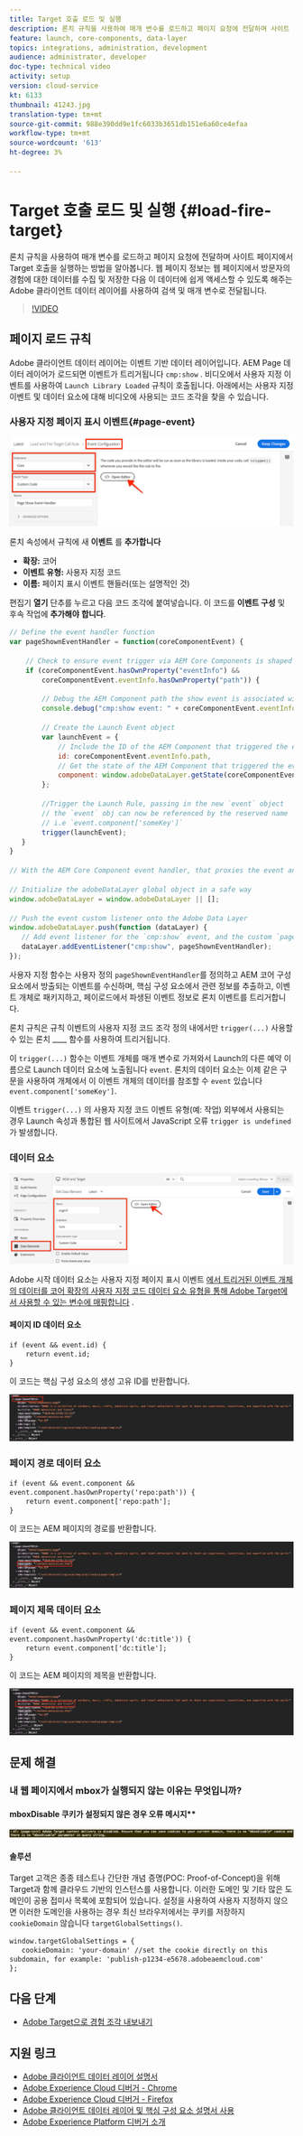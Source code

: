 ```yaml
---
title: Target 호출 로드 및 실행
description: 론치 규칙을 사용하여 매개 변수를 로드하고 페이지 요청에 전달하며 사이트 페이지에서 Target 호출을 실행하는 방법을 알아봅니다. 페이지 정보는 검색 및 매개 변수로 전달됩니다. Adobe 클라이언트 데이터 레이어를 사용하면 웹 페이지에서 방문자의 경험에 대한 데이터를 수집 및 저장한 다음 이 데이터에 쉽게 액세스할 수 있습니다.
feature: launch, core-components, data-layer
topics: integrations, administration, development
audience: administrator, developer
doc-type: technical video
activity: setup
version: cloud-service
kt: 6133
thumbnail: 41243.jpg
translation-type: tm+mt
source-git-commit: 988e390dd9e1fc6033b3651db151e6a60ce4efaa
workflow-type: tm+mt
source-wordcount: '613'
ht-degree: 3%

---
```



# Target 호출 로드 및 실행 {#load-fire-target}

론치 규칙을 사용하여 매개 변수를 로드하고 페이지 요청에 전달하며 사이트 페이지에서 Target 호출을 실행하는 방법을 알아봅니다. 웹 페이지 정보는 웹 페이지에서 방문자의 경험에 대한 데이터를 수집 및 저장한 다음 이 데이터에 쉽게 액세스할 수 있도록 해주는 Adobe 클라이언트 데이터 레이어를 사용하여 검색 및 매개 변수로 전달됩니다.

>[!VIDEO](https://video.tv.adobe.com/v/41243?quality=12&learn=on)

## 페이지 로드 규칙

Adobe 클라이언트 데이터 레이어는 이벤트 기반 데이터 레이어입니다. AEM Page 데이터 레이어가 로드되면 이벤트가 트리거됩니다 `cmp:show` . 비디오에서 사용자 지정 이벤트를 사용하여 `Launch Library Loaded` 규칙이 호출됩니다. 아래에서는 사용자 지정 이벤트 및 데이터 요소에 대해 비디오에 사용되는 코드 조각을 찾을 수 있습니다.

### 사용자 지정 페이지 표시 이벤트{#page-event}

![페이지 표시 이벤트 구성 및 사용자 지정 코드](assets/load-and-fire-target-call.png)

론치 속성에서 규칙에 새 **이벤트** 를 **추가합니다**

+ __확장:__ 코어
+ __이벤트 유형:__ 사용자 지정 코드
+ __이름:__ 페이지 표시 이벤트 핸들러(또는 설명적인 것)

편집기 __열기__ 단추를 누르고 다음 코드 조각에 붙여넣습니다. 이 코드를 __이벤트 구성__ 및 후속 작업에 __추가해야__ __합니다__.

```javascript
// Define the event handler function
var pageShownEventHandler = function(coreComponentEvent) {

    // Check to ensure event trigger via AEM Core Components is shaped correctly
    if (coreComponentEvent.hasOwnProperty("eventInfo") && 
        coreComponentEvent.eventInfo.hasOwnProperty("path")) {
    
        // Debug the AEM Component path the show event is associated with
        console.debug("cmp:show event: " + coreComponentEvent.eventInfo.path);

        // Create the Launch Event object
        var launchEvent = {
            // Include the ID of the AEM Component that triggered the event
            id: coreComponentEvent.eventInfo.path,
            // Get the state of the AEM Component that triggered the event           
            component: window.adobeDataLayer.getState(coreComponentEvent.eventInfo.path)
        };

        //Trigger the Launch Rule, passing in the new `event` object
        // the `event` obj can now be referenced by the reserved name `event` by other Launch data elements
        // i.e `event.component['someKey']`
        trigger(launchEvent);
   }
}

// With the AEM Core Component event handler, that proxies the event and relevant information to Adobe Launch, defined above...

// Initialize the adobeDataLayer global object in a safe way
window.adobeDataLayer = window.adobeDataLayer || [];

// Push the event custom listener onto the Adobe Data Layer
window.adobeDataLayer.push(function (dataLayer) {
   // Add event listener for the `cmp:show` event, and the custom `pageShownEventHandler` function as the callback
   dataLayer.addEventListener("cmp:show", pageShownEventHandler);
});
```

사용자 지정 함수는 사용자 정의 `pageShownEventHandler`를 정의하고 AEM 코어 구성 요소에서 방출되는 이벤트를 수신하며, 핵심 구성 요소에서 관련 정보를 추출하고, 이벤트 개체로 패키지하고, 페이로드에서 파생된 이벤트 정보로 론치 이벤트를 트리거합니다.

론치 규칙은 규칙 이벤트의 사용자 지정 코드 조각 정의 내에서만 `trigger(...)` 사용할 수 있는 론치 ____ 함수를 사용하여 트리거됩니다.

이 `trigger(...)` 함수는 이벤트 개체를 매개 변수로 가져와서 Launch의 다른 예약 이름으로 Launch 데이터 요소에 노출됩니다 `event`. 론치의 데이터 요소는 이제 같은 구문을 사용하여 개체에서 이 이벤트 개체의 데이터를 참조할 수 `event` 있습니다 `event.component['someKey']`.

이벤트 `trigger(...)` 의 사용자 지정 코드 이벤트 유형(예: 작업) 외부에서 사용되는 경우 Launch 속성과 통합된 웹 사이트에서 JavaScript 오류 `trigger is undefined` 가 발생합니다.


### 데이터 요소

![데이터 요소](assets/data-elements.png)

Adobe 시작 데이터 요소는 사용자 지정 페이지 표시 이벤트 [에서 트리거된 이벤트 개체의 데이터를 코어 확장의 사용자 지정 코드 데이터 요소 유형을 통해 Adobe Target에서 사용할 수 있는 변수에 매핑합니다](#page-event) .

#### 페이지 ID 데이터 요소

```
if (event && event.id) {
    return event.id;
}
```

이 코드는 핵심 구성 요소의 생성 고유 ID를 반환합니다.

![페이지 ID](assets/pageid.png)

### 페이지 경로 데이터 요소

```
if (event && event.component && event.component.hasOwnProperty('repo:path')) {
    return event.component['repo:path'];
}
```

이 코드는 AEM 페이지의 경로를 반환합니다.

![페이지 경로](assets/pagepath.png)

### 페이지 제목 데이터 요소

```
if (event && event.component && event.component.hasOwnProperty('dc:title')) {
    return event.component['dc:title'];
}
```

이 코드는 AEM 페이지의 제목을 반환합니다.

![페이지 제목](assets/pagetitle.png)

## 문제 해결

### 내 웹 페이지에서 mbox가 실행되지 않는 이유는 무엇입니까?

#### mboxDisable 쿠키가 설정되지 않은 경우 오류 메시지**

![Target 쿠키 도메인 오류](assets/target-cookie-error.png)

#### 솔루션

Target 고객은 종종 테스트나 간단한 개념 증명(POC: Proof-of-Concept)을 위해 Target과 함께 클라우드 기반의 인스턴스를 사용합니다. 이러한 도메인 및 기타 많은 도메인이 공용 접미사 목록에 포함되어 있습니다.
설정을 사용하여 사용자 지정하지 않으면 이러한 도메인을 사용하는 경우 최신 브라우저에서는 쿠키를 저장하지 `cookieDomain` 않습니다 `targetGlobalSettings()`.

```
window.targetGlobalSettings = {  
   cookieDomain: 'your-domain' //set the cookie directly on this subdomain, for example: 'publish-p1234-e5678.adobeaemcloud.com'
};
```

## 다음 단계

+ [Adobe Target으로 경험 조각 내보내기](./export-experience-fragment-target.md)

## 지원 링크

+ [Adobe 클라이언트 데이터 레이어 설명서](https://github.com/adobe/adobe-client-data-layer/wiki)
+ [Adobe Experience Cloud 디버거 - Chrome](https://chrome.google.com/webstore/detail/adobe-experience-cloud-de/ocdmogmohccmeicdhlhhgepeaijenapj)
+ [Adobe Experience Cloud 디버거 - Firefox](https://addons.mozilla.org/en-US/firefox/addon/adobe-experience-platform-dbg/)
+ [Adobe 클라이언트 데이터 레이어 및 핵심 구성 요소 설명서 사용](https://docs.adobe.com/content/help/ko-KR/experience-manager-core-components/using/developing/data-layer/overview.html)
+ [Adobe Experience Platform 디버거 소개](https://docs.adobe.com/content/help/en/platform-learn/tutorials/data-ingestion/web-sdk/introduction-to-the-experience-platform-debugger.html)